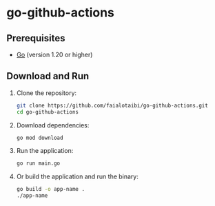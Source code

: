 # go-github-actions

## Prerequisites

- [Go](https://golang.org/doc/install) (version 1.20 or higher)

## Download and Run

1. Clone the repository:
    ```bash
    git clone https://github.com/faialotaibi/go-github-actions.git
    cd go-github-actions
    ```

2. Download dependencies:
    ```bash
    go mod download
    ```

3. Run the application:
    ```bash
    go run main.go
    ```

4. Or build the application and run the binary:
    ```bash
    go build -o app-name .
    ./app-name
    ```



